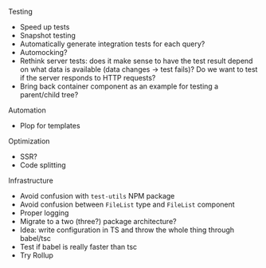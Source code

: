 Testing

- Speed up tests
- Snapshot testing
- Automatically generate integration tests for each query?
- Automocking?
- Rethink server tests: does it make sense to have the test result depend on what data is available (data changes -> test fails)? Do we want to test if the server responds to HTTP requests?
- Bring back container component as an example for testing a parent/child tree?

Automation

- Plop for templates

Optimization

- SSR?
- Code splitting

Infrastructure

- Avoid confusion with `test-utils` NPM package
- Avoid confusion between `FileList` type and `FileList` component
- Proper logging
- Migrate to a two (three?) package architecture?
- Idea: write configuration in TS and throw the whole thing through babel/tsc
- Test if babel is really faster than tsc
- Try Rollup
